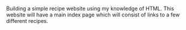 Building a simple recipe website using my knowledge of
HTML. This website will have a main index page which
will consist of links to a few different recipes.